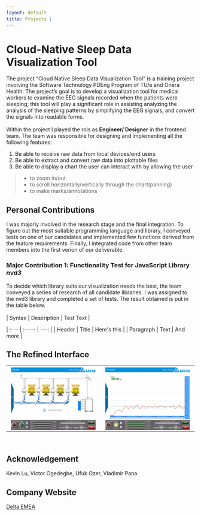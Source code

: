 ```yaml
---
layout: default
title: Projects | 
---
```


# Cloud-Native Sleep Data Visualization Tool

The project “Cloud Native Sleep Data Visualization Tool” is a training project involving the Software Technology PDEng Program of TU/e and Onera Health. The project’s goal is to develop a visualization tool for medical workers to examine the EEG signals recorded when the patients were sleeping; this tool will play a significant role in assisting analyzing  the analysis of the sleeping patterns by simplifying the EEG signals, and convert the signals into readable forms.  
&nbsp;  
Within the project I played the rols as **Engineer/ Designer** in the frontend team. The team was responsible for designing and implementing all the following features:  

1. Be able to receive raw data from local devices/end users  
2. Be able to extract and convert raw data into plottable files  
3. Be able to display a chart the user can interact with by allowing the user  

> - to zoom in/out  
> - to scroll horizontally/vertically through the chart(panning)  
> - to make marks/annotations  

## Personal Contributions

I was majorly involved in the research stage and the final integration. To figure out the most suitable programming language and library, I conveyed tests on one of our candidates and implemented few functions derived from the feature requirements. Finally, I integrated code from other team members into the first verion of our deliverable.
&nbsp;  

### Major Contribution 1: Functionality Test for JavaScript Library *nvd3*

To decide which library suits our visualization needs the best, the team conveyed a series of research of all candidate libraries. I was assigned to the nvd3 library and completed a set of tests. The result obtained is put in the table below.  
&nbsp;  
| Syntax      | Description | Test Text     |

| :---        |    :----:   |          ---: |
| Header      | Title       | Here's this   |
| Paragraph   | Text        | And more      |

## The Refined Interface

<div
    class = "projectBox"
    >
    <table>
        <tr>
        <th
            style = "width: 50%;
                    height: 50%">
            <img
                src = "/images/intern/interface.png"
                alt = "The refined user interface(off)."
                style = "max-width: 95%;
                        max-height: 95%;
                        vertical-align: middle;"
                >
        </th>
        <th
            style = "width: 50%;
                    height: 50%">
            <img
                src = "/images/intern/running.png"
                alt = "The refined user interface(on)."
                style = "max-width: 95%;
                        max-height: 95%;
                        vertical-align: middle;"
                >
        </th>
        </tr>
    </table>
</div>  
&nbsp;  
&nbsp;  

## Acknowledgement  

Kevin Lu, Victor Ogedegbe, Ufuk Ozer, Vladimir Pana

## Company Website  

[Delta EMEA](http://www.delta-emea.com)  
